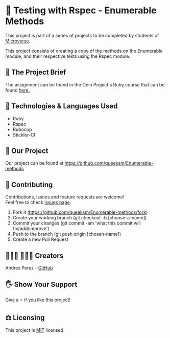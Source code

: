 # 💭 Testing with Rspec - Enumerable Methods

This project is part of a series of projects to be completed by students of [Microverse](https://www.microverse.org/ 'The Global School for Remote Software Developers!').

This project consists of creating a copy of the methods on the Enumerable module, and their respective tests using the Rspec module.

## 🔮 The Project Brief

The assignment can be found in the Odin Project's Ruby course that can be found [here.](https://www.theodinproject.com/courses/ruby-programming/lessons/advanced-building-blocks)

## 🔨 Technologies & Languages Used

- Ruby
- Rspec
- Rubocop
- Stickler-CI

## 🚀 Our Project

Our project can be found at https://github.com/queeksm/Enumerable-methods

## 🦄 Contributing

Contributions, issues and feature requests are welcome!<br />Feel free to check [issues page](https://github.com/queeksm/Enumerable-methods/issues).

1. Fork it (https://github.com/queeksm/Enumerable-methods/fork)
2. Create your working branch (git checkout -b [choose-a-name])
3. Commit your changes (git commit -am 'what this commit will fix/add/improve')
4. Push to the branch (git push origin [chosen-name])
5. Create a new Pull Request

## 👨🏽‍💻 👨🏿‍💻 Creators

Andres Perez - [GitHub](https://github.com/queeksm)

## 🖐️ Show Your Support

Give a ⭐️ if you like this project!

## ⚖️ Licensing

This project is [MIT](https://github.com/queeksm/Enumerable-methods/LICENSE.txt) licensed.
